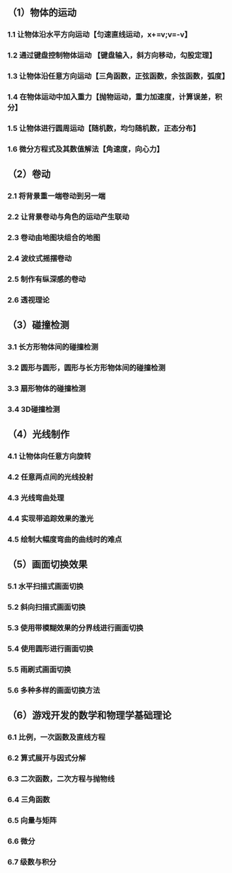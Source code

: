 ## （1）物体的运动

### 1.1 让物体沿水平方向运动【匀速直线运动，x+=v;v=-v】  

### 1.2 通过键盘控制物体运动 【键盘输入，斜方向移动，勾股定理】 

### 1.3 让物体沿任意方向运动【三角函数，正弦函数，余弦函数，弧度】

### 1.4 在物体运动中加入重力【抛物运动，重力加速度，计算误差，积分】  

### 1.5 让物体进行圆周运动【随机数，均匀随机数，正态分布】

### 1.6 微分方程式及其数值解法【角速度，向心力】

## （2）卷动

### 2.1 将背景重一端卷动到另一端

### 2.2 让背景卷动与角色的运动产生联动

### 2.3 卷动由地图块组合的地图

### 2.4 波纹式摇摆卷动

### 2.5 制作有纵深感的卷动

### 2.6 透视理论

## （3）碰撞检测

### 3.1 长方形物体间的碰撞检测

### 3.2 圆形与圆形，圆形与长方形物体间的碰撞检测

### 3.3 扇形物体的碰撞检测

### 3.4 3D碰撞检测

## （4）光线制作

### 4.1 让物体向任意方向旋转

### 4.2 任意两点间的光线投射

### 4.3 光线弯曲处理

### 4.4 实现带追踪效果的激光

### 4.5 绘制大幅度弯曲的曲线时的难点

## （5）画面切换效果

### 5.1 水平扫描式画面切换

### 5.2 斜向扫描式画面切换

### 5.3 使用带模糊效果的分界线进行画面切换

### 5.4 使用圆形进行画面切换

### 5.5 雨刷式画面切换

### 5.6 多种多样的画面切换方法

## （6）游戏开发的数学和物理学基础理论

### 6.1 比例，一次函数及直线方程

### 6.2 算式展开与因式分解

### 6.3 二次函数，二次方程与抛物线

### 6.4 三角函数

### 6.5 向量与矩阵

### 6.6 微分

### 6.7 级数与积分
